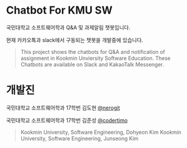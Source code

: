 # Chatbot For KMU SW
국민대학교 소프트웨어학과 Q&A 및 과제알림 챗봇입니다.

현재 카카오톡과 slack에서 구동되는 챗봇을 개발중에 있습니다.

> This project shows the chatbots for Q&A and notification of assignment in Kookmin Unviersity Software Education.
> These Chatbots are available on Slack and KakaoTalk Messenger.

# 개발진

국민대학교 소프트웨어학과 17학번 김도현 [@nerogit](http://github.com/nerogit)

국민대학교 소프트웨어학과 17학번 김준성 [@codertimo](http://github.com/codertimo)
 
> Kookmin University, Software Engineering, Dohyeon Kim
> Kookmin University, Software Engineering, Junseong Kim
